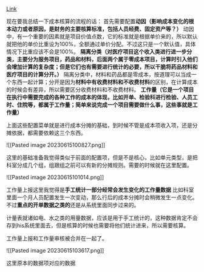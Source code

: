 [Link](http://192.168.5.11:889/)

现在要我总结一下成本核算的流程的话：
首先需要配置**动因（影响成本变化的根本动力或者原因，是财务的主要核算标准，包括人员经费、固定资产等？）**
动因中，有一个重要的因素就是项目价值点数，它的标准就是根据单价来的，所以默认就把他的单价比重设为100%，全额通过单价分配。不过这只是一个默认值，具体情况下比重应该不会是100%。
**隔离分类（对医疗项目这个收入类进行进一步分类，主要分为服务项目，药品和材料，后面两个属于零成本项目，计算时引入他们会增加计算的复杂度；但是它们也有需要进行统计的必要，所以干脆将药品材料和医疗项目的计算分开。）**
隔离分类中，材料和药品都是零成本，按道理可以当成一个东西一起计算；分开是因为**材料中有收费材料和不收费材料**的区别，在计算成本的时候会有差异，所以需要区分收费材料和不收费材料。
**工作量（它是一个项目在执行中需要完成的各种工作的成本的体现，比如开单、检验科进行检验、人员工时、住院等，都属于工作量；简单来说完成一个项目需要做什么事，这些事就是工作量）**

上面这些配置菜单就是进行成本分摊的基础，到时候不管是成本项收入项，还是分摊依据，都需要依赖这三个东西。

![[Pasted image 20230615100827.png]]

这里的基础准备我觉得类似于前面的配置项，但是不是核心，比如单元类型，是把科室分成几个组，组跟组之前可以有新的分摊规则。需要的时候就在这里配置。



![[Pasted image 20230615101014.png]]

工作量上报这里我觉得是**手工统计一部分经常会发生变化的工作量数据**
比如科室里面一个月人员配置发生一次变动，那么行后的成本分摊时会稍微发生一点变化。
不过**重点的开单数据之类的**还是从系统里面同步过来的。

计量表就诸如电、水之类的用量数据，应该是用于手工统计的，这种数据肯定不会存到his系统里面去，但是核算的时候也需要将他们统计进来，所以需要核算。


工作量上报和工作量审核被合并在一起了。


![[Pasted image 20230615103617.png]]

这里原本的数据项对应的数据







